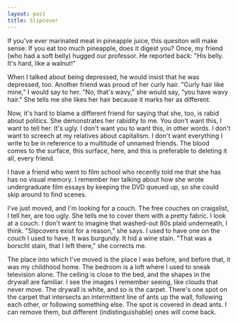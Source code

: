 ```yaml
---
layout: post
title: Slipcover
---
```


If you've ever marinated meat in pineapple juice, this quesiton will make sense: If you eat too much pineapple, does it digest you? Once, my friend (who had a soft belly) hugged our professor. He reported back: "His belly. It's hard, like a walnut!"

When I talked about being depressed, he would insist that he was depressed, too. Another friend was proud of her curly hair. "Curly hair like mine," I would say to her. "No, that's wavy," she would say, "you have wavy hair." She tells me she likes her hair because it marks her as different.

Now, it's hard to blame a different friend for saying that she, too, is rabid about politics. She demonstrates her rabidity to me. You don't want this, I want to tell her. It's ugly. I don't want you to want this, in other words. I don't want to screech at my relatives about capitalism. I don't want everything I write to be in reference to a multitude of unnamed friends. The blood comes to the surface, this surface, here, and this is preferable to deleting it all, every friend.

I have a friend who went to film school who recently told me that she has has no visual memory. I remember her talking about how she wrote undergraduate film essays by keeping the DVD queued up, so she could skip around to find scenes.

I've just moved, and I'm looking for a couch. The free couches on craigslist, I tell her, are too ugly. She tells me to cover them with a pretty fabric. I look at a couch. I don't want to imagine that washed-out 80s plaid underneath, I think. "Slipcovers exist for a reason," she says. I used to have one on the couch I used to have. It was burgundy. It hid a wine stain. "That was a borscht stain, that I left there," she corrects me.

The place into which I've moved is the place I was before, and before that, it was my childhood home. The bedroom is a loft where I used to sneak television alone. The ceiling is close to the bed, and the shapes in the drywall are familiar. I see the images I remember seeing, like clouds that never move. The drywall is white, and so is the carpet. There's one spot on the carpet that intersects an intermittent line of ants up the wall, following each other, or following something else. The spot is covered in dead ants. I can remove them, but different (indistinguishable) ones will come back.